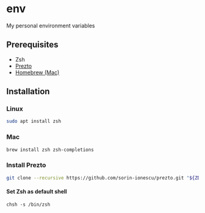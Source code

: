 # env
My personal environment variables

## Prerequisites

- Zsh
- [Prezto](https://github.com/sorin-ionescu/prezto)
- [Homebrew (Mac)](https://brew.sh/)

## Installation

### Linux

```bash
sudo apt install zsh
```

### Mac

```bash
brew install zsh zsh-completions
```

### Install Prezto

```bash
git clone --recursive https://github.com/sorin-ionescu/prezto.git "${ZDOTDIR:-$HOME}/.zprezto"
```

#### Set Zsh as default shell

```console
chsh -s /bin/zsh
```
